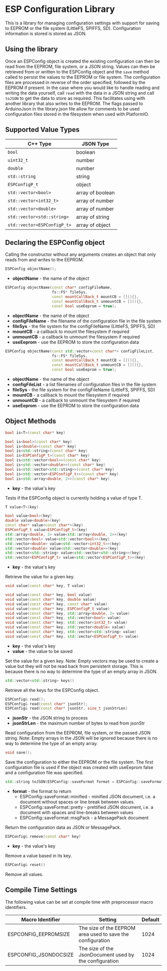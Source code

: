 # ESP Configuration Library

This is a library for managing configuration settings with support for saving to
EEPROM or the file system (LittleFS, SPIFFS, SD). Configuration information is
stored is stored as JSON.

## Using the library

Once an ESPConfig object is created the existing configuration can then be read
from the EEPROM, file system, or a JSON string. Values can then be retrieved
from or written to the ESPConfig object and the `save` method called to persist
the values to the EEPROM or file system. The configuration files are processed
in reverse of the order specified, followed by the EEPROM if present. In the case
where you would like to handle reading and writing the data yourself, call `read`
with the data in a JSON string and call `toJSON` to get the data to store as
required. This facilitates using with another library that also writes to the
EEPROM. The flags passed to ArduinoJson in the library.json file allow for
comments to be used configuration files stored in the filesystem when used with
PlatformIO.

## Supported Value Types

C++ Type | JSON Type
-------- | ---------
`bool` | boolean
`uint32_t` | number
`double` | number
`std::string` | string
`ESPConfigP_t` | object
`std::vector<bool>` | array of boolean
`std::vector<int32_t>` | array of number
`std::vector<double>` | array of number
`std::vector<std::string>` | array of string
`std::vector<ESPConfigP_t>` | array of object

## Declaring the ESPConfig object

Calling the constructor without any arguments creates an object that only reads
from and writes to the EEPROM.

```c++
ESPConfig objectName();
```

- **objectName** - the name of the object

```c++
ESPConfig objectName(const char* configFileName,
                     fs::FS* fileSys,
                     const mountCallBack_t mountCB = [](){},
                     const mountCallBack_t unmountCB = [](){},
                     const bool useEeprom = true);
```

- **objectName** - the name of the object
- **configFileName** - the filename of the configuration file in the file system
- **fileSys** - the file system for the configFileName (LittleFS, SPIFFS, SD)
- **mountCB** - a callback to mount the filesystem if required
- **unmountCB** - a callback to unmount the filesystem if required
- **useEeprom** - use the EEPROM to store the configuration data

```c++
ESPConfig objectName(const std::vector<const char*> configFileList,
                     fs::FS* fileSys,
                     const mountCallBack_t mountCB = [](){},
                     const mountCallBack_t unmountCB = [](){},
                     const bool useEeprom = true);
```

- **objectName** - the name of the object
- **configFileList** - a list filenames of configuration files in the file system
- **fileSys** - the file system for the configFileName (LittleFS, SPIFFS, SD)
- **mountCB** - a callback to mount the filesystem if required
- **unmountCB** - a callback to unmount the filesystem if required
- **useEeprom** - use the EEPROM to store the configuration data

## Object Methods

```c++
bool is<T>(const char* key)

bool is<bool>(const char* key)
bool is<double>(const char* key)
bool is<std::string>(const char* key)
bool is<ESPConfigP_t>(const char* key)
bool is<std::vector<bool>>(const char* key)
bool is<std::vector<double>>(const char* key)
bool is<std::vector<std::sting>>(const char* key)
bool is<std::vector<ESPConfigP_t>>(const char* key)
bool is<std::array<double, 2>>(const char* key)
```

- **key** - the value's key

Tests if the ESPConfig object is currently holding a value of type T.

```c++
T value<T>(key)

bool value<bool>(key)
double value<double>(key)
const char* value<const char*>(key)
ESPConfigP_t value<ESPConfigP_t>(key)
std::array<double, 2> value<std::array<double, 2>>(key)
std::vector<bool> value<std::vector<bool>>(key)
std::vector<double> value<std::vector<int32_t>>(key)
std::vector<double> value<std::vector<double>>(key)
std::vector<std::string> value<std::vector<std::string>>(key)
std::vector<ESPConfigP_t> value<std::vector<ESPConfigP_t>>(key)
```

- **key** - the value's key

Retrieve the value for a given key.

```c++
void value(const char* key, T value)

void value(const char* key, bool value)
void value(const char* key, double value)
void value(const char* key, const char* value)
void value(const char* key, ESPConfigP_t value)
void value(const char* key, std::array<double, 2> value)
void value(const char* key, std::vector<bool> value)
void value(const char* key, std::vector<int32_t> value)
void value(const char* key, std::vector<double> value)
void value(const char* key, std::vector<std::string> value)
void value(const char* key, std::vector<ESPConfigP_t> value)
```

- **key** - the value's key
- **value** - the value to be saved

Set the value for a given key.
Note: Empty vectors may be used to create a value but they will not be read back
from persistent storage. This is because there is no way to determine the type of
an empty array in JSON.

```c++
std::vector<std::string> keys()
```

Retrieve all the keys for the ESPConfig object.

```c++
ESPConfig& read();
ESPConfig& read(const char* jsonStr);
ESPConfig& read(const char* jsonStr, size_t jsonStrLen)
```

- **jsonStr** - the JSON string to process
- **jsonStrLen** -  the maximum number of bytes to read from jsonStr

Read configuration from the EEPROM, file system, or the passed JSON string.
Note: Empty arrays in the JSON will be ignored because there is no way to determine
the type of an empty array.

```c++
void save();
```

Save the configuration to either the EEPROM or the file system. The first
configuration file is used if the object was created with useEeprom false and
a configuration file was specified.

```c++
std::string toJSON(ESPConfig::saveFormat format = ESPConfig::saveFormat::minified)
```

- **format** - the format to return
  - ESPConfig::saveFormat::minified - minified JSON document, i.e. a document without spaces or line break between values.
  - ESPConfig::saveFormat::pretty - prettified JSON document, i.e. a document with spaces and line-breaks between values
  - ESPConfig::saveFormat::msgPack - a MessagePack document

Return the configuration data as JSON or MessagePack.

```c++
ESPConfig& remove(const char* key)
```

- **key** - the value's key

Remove a value based in its key.

```c++
ESPConfig& reset()
```

Remove all values.

## Compile Time Settings

The following value can be set at compile time with preprocessor macro identifiers.

Macro Identifier | Setting | Default
---------------- | ------- | -------
ESPCONFIG_EEPROMSIZE | The size of the EEPROM area used to save the configuration | 1024
ESPCONFIG_JSONDOCSIZE | The size of the JsonDocument used by the configuration| 1024
